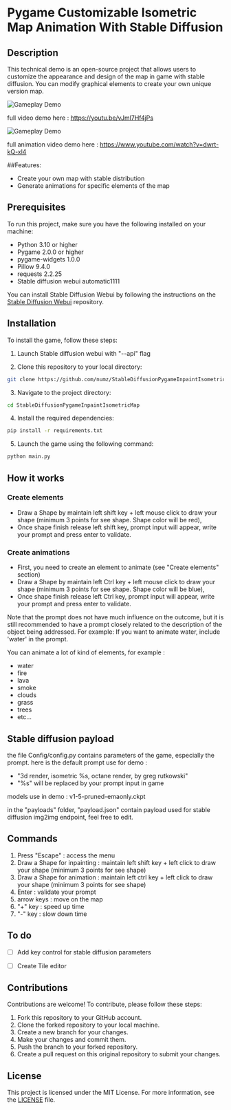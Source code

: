 # Pygame Customizable Isometric Map Animation With Stable Diffusion 

## Description

This technical demo is an open-source project that allows users to customize the appearance and design of the map in game with stable diffusion.
You can modify graphical elements to create your own unique version map.

![Gameplay Demo](temp/demo.gif)

full video demo here : https://youtu.be/vJml7Hf4jPs

![Gameplay Demo](temp/demo2.gif)

full animation video demo here : https://www.youtube.com/watch?v=dwrt-kQ-xl4

##Features:
- Create your own map with stable distribution
- Generate animations for specific elements of the map

## Prerequisites

To run this project, make sure you have the following installed on your machine:

- Python 3.10 or higher
- Pygame 2.0.0 or higher
- pygame-widgets 1.0.0
- Pillow 9.4.0
- requests 2.2.25
- Stable diffusion webui automatic1111

You can install Stable Diffusion Webui by following the instructions on the [Stable Diffusion Webui](https://github.com/AUTOMATIC1111/stable-diffusion-webui) repository.


## Installation

To install the game, follow these steps:

1. Launch Stable diffusion webui with "--api" flag

2. Clone this repository to your local directory:

```bash
git clone https://github.com/numz/StableDiffusionPygameInpaintIsometricMap.git
```

3. Navigate to the project directory:
    
```bash
cd StableDiffusionPygameInpaintIsometricMap
```

4. Install the required dependencies:
```bash
pip install -r requirements.txt
```

5. Launch the game using the following command:
```bash
python main.py
```
## How it works
### Create elements
- Draw a Shape by maintain left shift key + left mouse click to draw your shape (minimum 3 points for see shape. Shape color will be red), 
- Once shape finish release left shift key, prompt input will appear, write your prompt and press enter to validate.
### Create animations
- First, you need to create an element to animate (see "Create elements" section)
- Draw a Shape by maintain left Ctrl key + left mouse click to draw your shape (minimum 3 points for see shape. Shape color will be blue), 
- Once shape finish release left Ctrl key, prompt input will appear, write your prompt and press enter to validate.

Note that the prompt does not have much influence on the outcome, but it is still recommended to have a prompt closely related to the description of the object being addressed. For example: If you want to animate water, include 'water' in the prompt.


You can animate a lot of kind of elements, for example :
- water
- fire
- lava
- smoke
- clouds
- grass
- trees
- etc...

## Stable diffusion payload
the file Config/config.py contains parameters of the game, especially the prompt.
here is the default prompt use for demo :
- "3d render, isometric %s, octane render, by greg rutkowski"
- "%s" will be replaced by your prompt input in game

models use in demo : v1-5-pruned-emaonly.ckpt

in the "payloads" folder, "payload.json" contain payload used for stable diffusion img2img endpoint, feel free to edit.

## Commands

1. Press "Escape" : access the menu
2. Draw a Shape for inpainting : maintain left shift key + left click to draw your shape (minimum 3 points for see shape)
3. Draw a Shape for animation : maintain left ctrl key + left click to draw your shape (minimum 3 points for see shape)
4. Enter : validate your prompt 
5. arrow keys : move on the map
6. "+" key : speed up time
7. "-" key : slow down time

## To do
- [ ] Add key control for stable diffusion parameters
- [ ] Create Tile editor


## Contributions

Contributions are welcome! To contribute, please follow these steps:

1. Fork this repository to your GitHub account.
2. Clone the forked repository to your local machine.
3. Create a new branch for your changes.
4. Make your changes and commit them.
5. Push the branch to your forked repository.
6. Create a pull request on this original repository to submit your changes.

## License

This project is licensed under the MIT License. For more information, see the [LICENSE](LICENSE) file.

